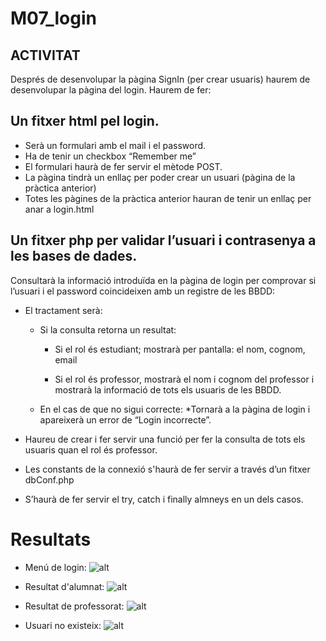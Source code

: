 # M07_login
## ACTIVITAT

Després de desenvolupar la pàgina SignIn (per crear usuaris) haurem de desenvolupar la pàgina del login. 
Haurem de fer:

## Un fitxer html pel login. 
* Serà un formulari amb el mail i el password. 
* Ha de tenir un checkbox “Remember me”
* El formulari haurà de fer servir el mètode POST.
* La pàgina tindrà un enllaç per poder crear un usuari (pàgina de la pràctica anterior)
* Totes les pàgines de la pràctica anterior hauran de tenir un enllaç per anar a login.html

## Un fitxer php per validar l’usuari i contrasenya a les bases de dades. 
Consultarà la informació introduïda en la pàgina de login per comprovar si l’usuari i el password coincideixen amb un registre de les BBDD:
* El tractament serà:
    * Si la consulta retorna un resultat:
        * Si el rol és estudiant; mostrarà per pantalla: el nom, cognom, email

        * Si el rol és professor, mostrarà el nom i cognom del professor i mostrarà la informació de tots els usuaris de les BBDD.

    * En el cas de que no sigui correcte:
        *Tornarà a la pàgina de login i apareixerà un error de “Login incorrecte”.

* Haureu de crear i fer servir una funció per fer la consulta de tots els usuaris quan el rol és professor.
* Les constants de la connexió s'haurà de fer servir a través d’un fitxer dbConf.php
* S’haurà de fer servir el try, catch i finally almneys en un dels casos.

# Resultats
* Menú de login:
![alt](P5%20Jordi%20Manyà/img/menuLogin.png "Menú login")

* Resultat d'alumnat:
![alt](P5%20Jordi%20Manyà/img/alumnat.png "alumnat")

* Resultat de professorat: 
![alt](P5%20Jordi%20Manyà/img/professorat.png "professorat")

* Usuari no existeix:
![alt](P5%20Jordi%20Manyà/img/error.png "error")
